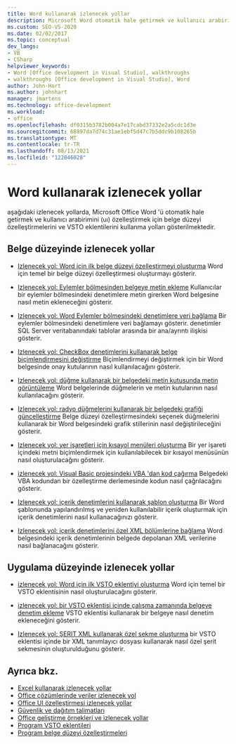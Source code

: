 ```yaml
---
title: Word kullanarak izlenecek yollar
description: Microsoft Word otomatik hale getirmek ve kullanıcı arabirimini (uı) özelleştirmek için belge düzeyi özelleştirmelerini ve VSTO eklentilerini nasıl kullanabileceğinizi öğrenin.
ms.custom: SEO-VS-2020
ms.date: 02/02/2017
ms.topic: conceptual
dev_langs:
- VB
- CSharp
helpviewer_keywords:
- Word [Office development in Visual Studio], walkthroughs
- walkthroughs [Office development in Visual Studio], Word
author: John-Hart
ms.author: johnhart
manager: jmartens
ms.technology: office-development
ms.workload:
- office
ms.openlocfilehash: df0315b3782b004a7e17cabd37332e2a5cdc1d3e
ms.sourcegitcommit: 68897da7d74c31ae1ebf5d47c7b5ddc9b108265b
ms.translationtype: MT
ms.contentlocale: tr-TR
ms.lasthandoff: 08/13/2021
ms.locfileid: "122046028"
---
```

# <a name="walkthroughs-using-word"></a>Word kullanarak izlenecek yollar
  aşağıdaki izlenecek yollarda, Microsoft Office Word 'ü otomatik hale getirmek ve kullanıcı arabirimini (uı) özelleştirmek için belge düzeyi özelleştirmelerini ve VSTO eklentilerini kullanma yolları gösterilmektedir.

## <a name="document-level-walkthroughs"></a>Belge düzeyinde izlenecek yollar
- [Izlenecek yol: Word için ilk belge düzeyi özelleştirmeyi oluşturma](../vsto/walkthrough-creating-your-first-document-level-customization-for-word.md) Word için temel bir belge düzeyi özelleştirmesi oluşturmayı gösterir.

- [Izlenecek yol: Eylemler bölmesinden belgeye metin ekleme](../vsto/walkthrough-inserting-text-into-a-document-from-an-actions-pane.md) Kullanıcılar bir eylemler bölmesindeki denetimlere metin girerken Word belgesine nasıl metin ekleneceğini gösterir.

- [Izlenecek yol: Word Eylemler bölmesindeki denetimlere veri bağlama](../vsto/walkthrough-binding-data-to-controls-on-a-word-actions-pane.md) Bir eylemler bölmesindeki denetimlere veri bağlamayı gösterir. denetimler SQL Server veritabanındaki tablolar arasında bir ana/ayrıntı ilişkisi gösterir.

- [Izlenecek yol: CheckBox denetimlerini kullanarak belge biçimlendirmesini değiştirme](../vsto/walkthrough-changing-document-formatting-using-checkbox-controls.md) Biçimlendirmeyi değiştirmek için bir Word belgesinde onay kutularının nasıl kullanılacağını gösterir.

- [Izlenecek yol: düğme kullanarak bir belgedeki metin kutusunda metin görüntüleme](../vsto/walkthrough-displaying-text-in-a-text-box-in-a-document-using-a-button.md) Word belgelerinde düğmelerin ve metin kutularının nasıl kullanılacağını gösterir.

- [Izlenecek yol: radyo düğmelerini kullanarak bir belgedeki grafiği güncelleştirme](../vsto/walkthrough-updating-a-chart-in-a-document-using-radio-buttons.md) Belge düzeyi özelleştirmesindeki seçenek düğmelerini kullanarak bir Word belgesindeki grafik stillerinin nasıl değiştirileceğini gösterir.

- [Izlenecek yol: yer işaretleri için kısayol menüleri oluşturma](../vsto/walkthrough-creating-shortcut-menus-for-bookmarks.md) Bir yer işareti içindeki metni biçimlendirmek için kullanılabilecek bir kısayol menüsünün nasıl oluşturulacağını gösterir.

- [izlenecek yol: Visual Basic projesindeki VBA 'dan kod çağırma](../vsto/walkthrough-calling-code-from-vba-in-a-visual-basic-project.md) Belgedeki VBA kodundan bir özelleştirme derlemesinde kodun nasıl çağrılacağını gösterir.

- [Izlenecek yol: içerik denetimlerini kullanarak şablon oluşturma](../vsto/walkthrough-creating-a-template-by-using-content-controls.md) Bir Word şablonunda yapılandırılmış ve yeniden kullanılabilir içerik oluşturmak için içerik denetimlerini nasıl kullanacağınızı gösterir.

- [Izlenecek yol: içerik denetimlerini özel XML bölümlerine bağlama](../vsto/walkthrough-binding-content-controls-to-custom-xml-parts.md) Word belgesindeki içerik denetimlerinin belgede depolanan XML verilerine nasıl bağlanacağını gösterir.

## <a name="application-level-walkthroughs"></a>Uygulama düzeyinde izlenecek yollar
- [izlenecek yol: Word için ilk VSTO eklentiyi oluşturma](../vsto/walkthrough-creating-your-first-vsto-add-in-for-word.md) Word için temel bir VSTO eklentisinin nasıl oluşturulacağını gösterir.

- [izlenecek yol: bir VSTO eklentisi içinde çalışma zamanında belgeye denetim ekleme](../vsto/walkthrough-adding-controls-to-a-document-at-run-time-in-a-vsto-add-in.md) VSTO eklentisi kullanarak bir belgeye nasıl denetim ekleneceğini gösterir.

- [Izlenecek yol: ŞERIT XML kullanarak özel sekme oluşturma](../vsto/walkthrough-creating-a-custom-tab-by-using-ribbon-xml.md) bir VSTO eklentisi içinde bir XML tanımlayıcı dosyası kullanarak nasıl özel şerit sekmesinin oluşturulduğunu gösterir.

## <a name="see-also"></a>Ayrıca bkz.
- [Excel kullanarak izlenecek yollar](../vsto/walkthroughs-using-excel.md)
- [Office çözümlerinde veriler izlenecek yol](../vsto/data-in-office-solutions-walkthroughs.md)
- [Office UI özelleştirmesi izlenecek yollar](../vsto/office-ui-customization-walkthroughs.md)
- [Güvenlik ve dağıtım talimatları](../vsto/security-and-deployment-walkthroughs.md)
- [Office geliştirme örnekleri ve izlenecek yollar](../vsto/office-development-samples-and-walkthroughs.md)
- [Program VSTO eklentileri](../vsto/programming-vsto-add-ins.md)
- [Program belge düzeyi özelleştirmeleri](../vsto/programming-document-level-customizations.md)
